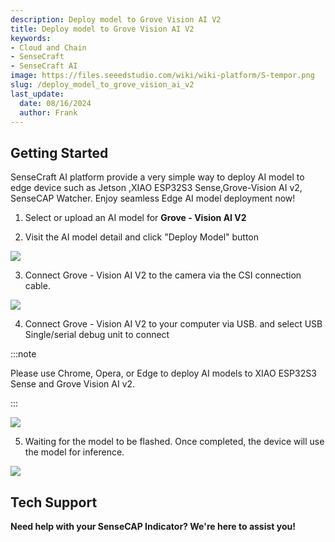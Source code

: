 ```yaml
---
description: Deploy model to Grove Vision AI V2
title: Deploy model to Grove Vision AI V2
keywords:
- Cloud and Chain
- SenseCraft
- SenseCraft AI
image: https://files.seeedstudio.com/wiki/wiki-platform/S-tempor.png        
slug: /deploy_model_to_grove_vision_ai_v2
last_update:
  date: 08/16/2024
  author: Frank
---
```


## Getting Started

SenseCraft AI platform provide a very simple way to deploy AI model to edge device such as Jetson ,XIAO ESP32S3 Sense,Grove-Vision AI v2, SenseCAP Watcher. Enjoy seamless Edge AI model deployment now!

1. Select or upload an AI model for **Grove - Vision AI V2**

2. Visit the AI model detail and click "Deploy Model" button

![](https://files.seeedstudio.com/wiki/SenseCraft_AI/img/image44.png)

3. Connect Grove - Vision AI V2 to the camera via the CSI connection cable.

![](https://files.seeedstudio.com/wiki/SenseCraft_AI/img/image45.png)

4. Connect  Grove - Vision AI V2 to your computer via USB. and  select USB Single/serial debug unit to connect

:::note

Please use Chrome, Opera, or Edge to deploy AI models to XIAO ESP32S3 Sense and Grove Vision AI v2.

:::

![](https://files.seeedstudio.com/wiki/SenseCraft_AI/img/image46.png)

5. Waiting for the model to be flashed. Once completed, the device will use the model for inference.

![](https://files.seeedstudio.com/wiki/SenseCraft_AI/img/image47.png)


## **Tech Support**

**Need help with your SenseCAP Indicator? We're here to assist you!**

<div class="button_tech_support_container">
<a href="https://discord.com/invite/QqMgVwHT3X" class="button_tech_support_sensecap"></a>
<a href="https://support.sensecapmx.com/portal/en/home" class="button_tech_support_sensecap3"></a>
</div>

<div class="button_tech_support_container">
<a href="mailto:support@sensecapmx.com" class="button_tech_support_sensecap2"></a>
<a href="https://github.com/Seeed-Studio/wiki-documents/discussions/69" class="button_discussion"></a>
</div>
